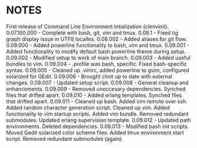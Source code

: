 # NOTES
First release of Command Line Environment Intialization (clenvinit).
0.07.100.000 - Complete with bash, git, vim and tmux.
0.08.1 - Fixed tig graph display issue in UTF8 localles.
0.08.002 - Added aliases for git flow.
0.09.000 - Added powerline functionality to bash, vim and tmux.
0.09.001 - Added functionality to modify default bash powerline theme during setup.
0.09.002 - Modified setup to work of main branch.
0.09.003 - Added useful bundles to vim.
0.09.004 - .profile was bash, specific. Fixed bash-specific syntax.
0.09.005 - Cleaned up .vimrc, added powerline to gvim, configured solarized for GEdit.
0.09.006 - Brought clinit up to date with external changes.
0.09.007 - Updated setup script.
0.09.008 - General cleanup and enhancements.
0.09.009 - Removed uneccesary dependencies.
           Synched files that drifted apart.
0.09.010 - Added erlang templates.
           Synched files that drifted apart.
0.09.011 - Cleaned up bash.
           Added vim remote over ssh.
           Added random character generation script.
           Cleaned up vim.
           Added functionality to vim startup scripts.
           Added vim bundle.
           Removed redundant submodules.
           Updated erlang supervision template.
0.09.012 - Updated path environments.
           Deleted dependencies.
0.09.013 - Modified bash init scripts.
           Moved Gedit solarized color scheme files.
           Added tmux environment start script.
           Removed redundant submodules (again).

